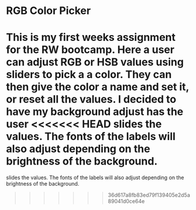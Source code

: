 # RGB Color Picker

This is my first weeks assignment for the RW bootcamp. Here a user can adjust RGB or HSB values using sliders to pick a a color.
They can then give the color a name and set it, or reset all the values.  I decided to have my background adjust has the user
<<<<<<< HEAD
slides the values.  The fonts of the labels will also adjust depending on the brightness of the background.
=======
slides the values.  The fonts of the labels will also adjust depending on the brightness of the background.
>>>>>>> 36d617a8fb83ed79f139405e2d5a89041d0ce64e
